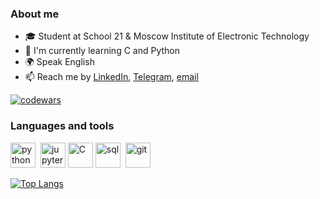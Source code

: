 ### About me
- 🎓 Student at School 21 & Moscow Institute of Electronic Technology
- 🌱 I'm currently learning C and Python
- 🌍 Speak English
- 📫 Reach me by [LinkedIn](https://www.linkedin.com/in/kvther1ne/), [Telegram](https://t.me/kvther1ne), [email](mailto:ekaterinatabunshchikova@gmail.com)

[![codewars](https://www.codewars.com/users/kvther1ne/badges/small)](https://www.codewars.com/users/kvther1ne)

### Languages and tools
<img src="https://cdn.jsdelivr.net/gh/devicons/devicon/icons/python/python-original.svg" title="python" width="40" height="40"/>&nbsp;
<img src="https://cdn.jsdelivr.net/gh/devicons/devicon/icons/jupyter/jupyter-original-wordmark.svg" title="jupyter" width="40" height="40"/>
<img src="https://cdn.jsdelivr.net/gh/devicons/devicon/icons/c/c-original.svg" title="C" width="40" height="40"/>
<img src="https://cdn.jsdelivr.net/gh/devicons/devicon/icons/postgresql/postgresql-original.svg" title="sql" width="40" height="40"/>&nbsp;
<img src="https://cdn.jsdelivr.net/gh/devicons/devicon/icons/git/git-plain.svg" title="git" width="40" height="40"/>&nbsp;

[![Top Langs](https://github-readme-stats.vercel.app/api/top-langs/?username=kvther1ne&layout=compact)](https://github.com/anuraghazra/github-readme-stats)
